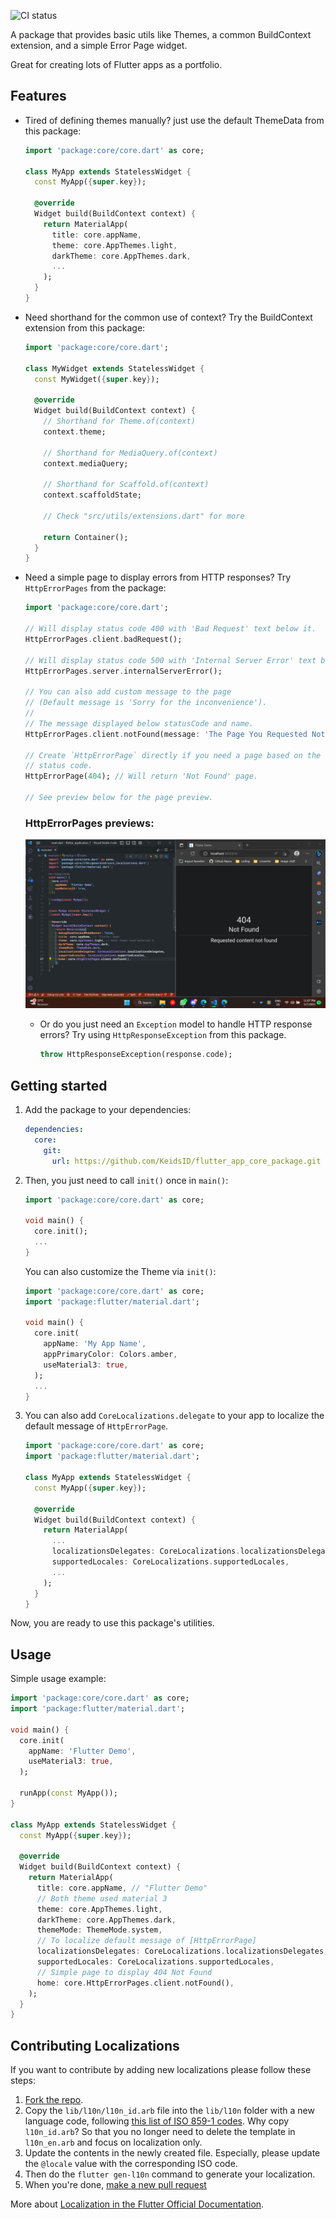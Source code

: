 <!--
This README describes the package. If you publish this package to pub.dev,
this README's contents appear on the landing page for your package.

For information about how to write a good package README, see the guide for
[writing package pages](https://dart.dev/guides/libraries/writing-package-pages).

For general information about developing packages, see the Dart guide for
[creating packages](https://dart.dev/guides/libraries/create-library-packages)
and the Flutter guide for
[developing packages and plugins](https://flutter.dev/developing-packages).
-->

![CI status](https://api.codemagic.io/apps/643d42ab38ef8225c156a310/643d42ab38ef8225c156a30f/status_badge.svg)

A package that provides basic utils like Themes, a common BuildContext
extension, and a simple Error Page widget.

Great for creating lots of Flutter apps as a portfolio.

## Features

- Tired of defining themes manually? just use the default ThemeData from this
  package:

  ```dart
  import 'package:core/core.dart' as core;

  class MyApp extends StatelessWidget {
    const MyApp({super.key});

    @override
    Widget build(BuildContext context) {
      return MaterialApp(
        title: core.appName,
        theme: core.AppThemes.light,
        darkTheme: core.AppThemes.dark,
        ...
      );
    }
  }
  ```

- Need shorthand for the common use of context? Try the BuildContext extension
  from this package:

  ```dart
  import 'package:core/core.dart';

  class MyWidget extends StatelessWidget {
    const MyWidget({super.key});

    @override
    Widget build(BuildContext context) {
      // Shorthand for Theme.of(context)
      context.theme;

      // Shorthand for MediaQuery.of(context)
      context.mediaQuery;

      // Shorthand for Scaffold.of(context)
      context.scaffoldState;

      // Check "src/utils/extensions.dart" for more

      return Container();
    }
  }
  ```

- Need a simple page to display errors from HTTP responses? Try `HttpErrorPages`
  from the package:

  ```dart
  import 'package:core/core.dart';

  // Will display status code 400 with 'Bad Request' text below it.
  HttpErrorPages.client.badRequest();

  // Will display status code 500 with 'Internal Server Error' text below it.
  HttpErrorPages.server.internalServerError();

  // You can also add custom message to the page
  // (Default message is 'Sorry for the inconvenience').
  //
  // The message displayed below statusCode and name.
  HttpErrorPages.client.notFound(message: 'The Page You Requested Not Found');

  // Create `HttpErrorPage` directly if you need a page based on the response
  // status code.
  HttpErrorPage(404); // Will return 'Not Found' page.

  // See preview below for the page preview.
  ```

  ### HttpErrorPages previews:

  ![HttpErrorPage preview](readme_assets/http_error_page_preview.png)

  - Or do you just need an `Exception` model to handle HTTP response errors? Try
    using `HttpResponseException` from this package.

    ```dart
    throw HttpResponseException(response.code);
    ```

## Getting started

1. Add the package to your dependencies:

   ```yaml
   dependencies:
     core:
       git:
         url: https://github.com/KeidsID/flutter_app_core_package.git
   ```

2. Then, you just need to call `init()` once in `main()`:

   ```dart
   import 'package:core/core.dart' as core;

   void main() {
     core.init();
     ...
   }
   ```

   You can also customize the Theme via `init()`:

   ```dart
   import 'package:core/core.dart' as core;
   import 'package:flutter/material.dart';

   void main() {
     core.init(
       appName: 'My App Name',
       appPrimaryColor: Colors.amber,
       useMaterial3: true,
     );
     ...
   }
   ```

3. You can also add `CoreLocalizations.delegate` to your app to localize the
   default message of `HttpErrorPage`.

   ```dart
   import 'package:core/core.dart' as core;
   import 'package:flutter/material.dart';

   class MyApp extends StatelessWidget {
     const MyApp({super.key});

     @override
     Widget build(BuildContext context) {
       return MaterialApp(
         ...
         localizationsDelegates: CoreLocalizations.localizationsDelegates,
         supportedLocales: CoreLocalizations.supportedLocales,
         ...
       );
     }
   }
   ```

Now, you are ready to use this package's utilities.

## Usage

Simple usage example:

```dart
import 'package:core/core.dart' as core;
import 'package:flutter/material.dart';

void main() {
  core.init(
    appName: 'Flutter Demo',
    useMaterial3: true,
  );

  runApp(const MyApp());
}

class MyApp extends StatelessWidget {
  const MyApp({super.key});

  @override
  Widget build(BuildContext context) {
    return MaterialApp(
      title: core.appName, // "Flutter Demo"
      // Both theme used material 3
      theme: core.AppThemes.light,
      darkTheme: core.AppThemes.dark,
      themeMode: ThemeMode.system,
      // To localize default message of [HttpErrorPage]
      localizationsDelegates: CoreLocalizations.localizationsDelegates,
      supportedLocales: CoreLocalizations.supportedLocales,
      // Simple page to display 404 Not Found
      home: core.HttpErrorPages.client.notFound(),
    );
  }
}
```

## Contributing Localizations

If you want to contribute by adding new localizations please follow these steps:

1. [Fork the repo](https://github.com/KeidsID/flutter_app_core_package/fork).
2. Copy the `lib/l10n/l10n_id.arb` file into the `lib/l10n` folder with a new
   language code, following
   [this list of ISO 859-1 codes](https://en.wikipedia.org/wiki/List_of_ISO_639-1_codes).
   Why copy `l10n_id.arb`? So that you no longer need to delete the template in
   `l10n_en.arb` and focus on localization only.
3. Update the contents in the newly created file. Especially, please update the
   `@locale` value with the corresponding ISO code.
4. Then do the `flutter gen-l10n` command to generate your localization.
5. When you're done,
   [make a new pull request](https://github.com/KeidsID/flutter_app_core_package/pulls)

More about
[Localization in the Flutter Official Documentation](https://docs.flutter.dev/development/accessibility-and-localization/internationalization).
